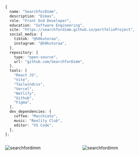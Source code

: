 <p align="left"></p>

```typescript
{
  name: "SearchforDimm",
  description: "Dimas",
  role: "Front End Developer",
  education: "Software Engineering",
  site: "https://searchfordimm.github.io/portfolioProject",
  social_media: {
    tiktok: "@h0kutoraa",
    instagram: "@h0kutoraa",
  },
  repository: {
    type: "open-source",
    url: "github.com/SearchforDimm",
  },
  tools: [
    "React JS",
    "Vite",
    "Tailwindcss",
    "Vercel",
    "Netlify",
    "Github",
    "Figma",
  ],
  dev_dependencies: {
    coffee: "Macchiato",
    music: "Reality Club",
    editor: "VS Code",
  },
};
```

<div style="display:flex">  
<p style="width:50%"><img align="center" src="https://github-readme-stats.vercel.app/api/top-langs?username=searchfordimm&show_icons=true&theme=dark&locale=en&layout=compact" alt="searchfordimm" /></p>

<p style="width:50%"><img align="center" src="https://github-readme-streak-stats.herokuapp.com/?user=searchfordimm&theme=dark" alt="searchfordimm" /></p>
</div>
